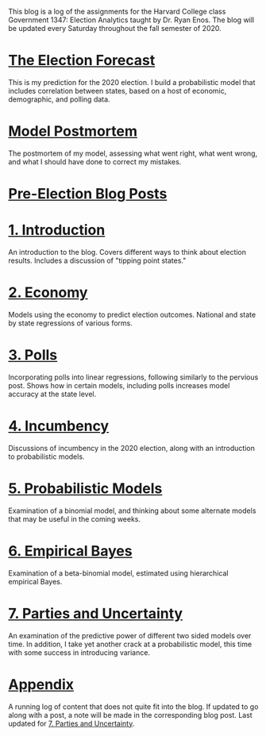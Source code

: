 This blog is a log of the assignments for the Harvard College class Government 1347: Election Analytics taught by Dr. Ryan Enos. The blog will be updated every Saturday throughout the fall semester of 2020. 


# [The Election Forecast](Posts/prediction.html)
This is my prediction for the 2020 election. I build a probabilistic model that includes correlation between states, based on a host of economic, demographic, and polling data. 

# [Model Postmortem](Posts/postmortem.html)
The postmortem of my model, assessing what went right, what went wrong, and what I should have done to correct my mistakes.


# [Pre-Election Blog Posts](https://samthau.github.io/gov1347/)

# [1. Introduction](Posts/Introduction.html)
An introduction to the blog. Covers different ways to think about election results. Includes a discussion of "tipping point states."

# [2. Economy](Posts/Economy_post.html)
Models using the economy to predict election outcomes. National and state by state regressions of various forms.

# [3. Polls](Posts/polls.html)
Incorporating polls into linear regressions, following similarly to the pervious post. Shows how in certain models, including polls increases model accuracy at the state level.

# [4. Incumbency](Posts/incumbency.html)
Discussions of incumbency in the 2020 election, along with an introduction to probabilistic models.

# [5. Probabilistic Models](Posts/prob1.html)
Examination of a binomial model, and thinking about some alternate models that may be useful in the coming weeks. 

# [6. Empirical Bayes](Posts/prob2.html)
Examination of a beta-binomial model, estimated using hierarchical empirical Bayes. 

# [7. Parties and Uncertainty](Posts/polarization.html)
An examination of the predictive power of different two sided models over time. In addition, I take yet another crack at a probabilistic model, this time with some success in introducing variance. 

# [Appendix](Posts/appendix.html)
A running log of content that does not quite fit into the blog. If updated to go along with a post, a note will be made in the corresponding blog post. Last updated for [7. Parties and Uncertainty](Posts/polarization.html). 

 
